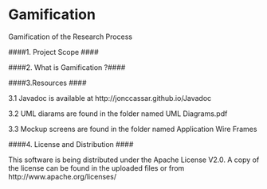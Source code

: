 Gamification
============

Gamification of the Research Process

####1. Project Scope ####

####2. What is Gamification ?####

####3.Resources ####
<p>3.1 Javadoc is available at http://jonccassar.github.io/Javadoc </p>
<p>3.2 UML diarams are found in the folder named UML Diagrams.pdf</p>
<p>3.3 Mockup screens are found in the folder named Application Wire Frames</p>

####4. License and Distribution ####
<p> This software is being distributed under the Apache License V2.0. A copy of the license can be found in the uploaded files or from http://www.apache.org/licenses/</p>



